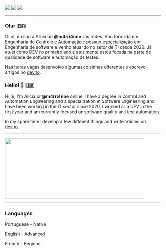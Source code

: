 [![](https://img.shields.io/badge/Twitter-1DA1F2?style=for-the-badge&logo=twitter&logoColor=white)](https://twitter.com/m4rri4nne)
[![](https://img.shields.io/badge/LinkedIn-0077B5?style=for-the-badge&logo=linkedin&logoColor=white)](https://www.linkedin.com/in/alicia-gonçalves-paula/)
[![](https://img.shields.io/badge/dev.to-0A0A0A?style=for-the-badge&logo=dev.to&logoColor=white)](https://dev.to/m4rri4nne)

---
### Olar 🇧🇷

Oi oi, eu sou a Alicia ou **@m4rri4nne** nas redes. Sou formada em Engenharia de Controle e Automação e possuo especialização em Engenharia de software e venho atuando no setor de TI desde 2020. Já atuei como DEV no primeiro ano e atualmente estou focada na parte de qualidade de software e automação de testes. 

Nas horas vagas desenvolvo algumas coisinhas diferentes e escrevo artigos no [dev.to](https://dev.to/m4rri4nne). 


### Hello! 👋 🇺🇸

Hi hi, I'm Alicia or **@m4rri4nne** online. I have a degree in Control and Automation Engineering and a specialization in Software Engineering and have been working in the IT sector since 2020. I worked as a DEV in the first year and am currently focused on software quality and test automation.

In my spare time I develop a few different things and write articles on [dev.to](https://dev.to/m4rri4nne).

--- 
<a href="https://github-readme-stats-git-masterrstaa-rickstaa.vercel.app/api?username=m4rri4nne&theme=dracula">
  <img src="https://github-readme-stats-git-masterrstaa-rickstaa.vercel.app/api?username=m4rri4nne&theme=dracula" width="450" height="195">
</a>

---
### Languages

Portuguese - Native

English - Advanced 

French - Beginner
